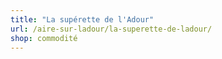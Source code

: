 ```yaml
---
title: "La supérette de l'Adour"
url: /aire-sur-ladour/la-superette-de-ladour/
shop: commodité
---
```

